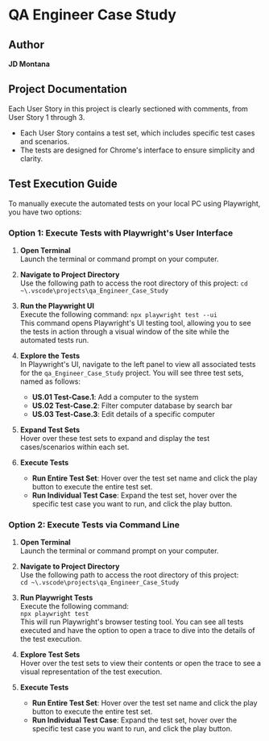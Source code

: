 # QA Engineer Case Study

## Author
**JD Montana**

## Project Documentation
Each User Story in this project is clearly sectioned with comments, from User Story 1 through 3.

- Each User Story contains a test set, which includes specific test cases and scenarios.
- The tests are designed for Chrome's interface to ensure simplicity and clarity.

## Test Execution Guide

To manually execute the automated tests on your local PC using Playwright, you have two options:

### Option 1: Execute Tests with Playwright's User Interface

1. **Open Terminal**  
   Launch the terminal or command prompt on your computer.

2. **Navigate to Project Directory**  
   Use the following path to access the root directory of this project:
   `cd ~\.vscode\projects\qa_Engineer_Case_Study`

3. **Run the Playwright UI**  
   Execute the following command:
   `npx playwright test --ui`  
   This command opens Playwright's UI testing tool, allowing you to see the tests in action through a visual window of the site while the automated tests run.

4. **Explore the Tests**  
   In Playwright's UI, navigate to the left panel to view all associated tests for the `qa_Engineer_Case_Study` project. You will see three test sets, named as follows:
   - **US.01 Test-Case.1**: Add a computer to the system
   - **US.02 Test-Case.2**: Filter computer database by search bar
   - **US.03 Test-Case.3**: Edit details of a specific computer

5. **Expand Test Sets**  
   Hover over these test sets to expand and display the test cases/scenarios within each set.

6. **Execute Tests**  
   - **Run Entire Test Set**: Hover over the test set name and click the play button to execute the entire test set.
   - **Run Individual Test Case**: Expand the test set, hover over the specific test case you want to run, and click the play button.

### Option 2: Execute Tests via Command Line

1. **Open Terminal**  
   Launch the terminal or command prompt on your computer.

2. **Navigate to Project Directory**  
   Use the following path to access the root directory of this project:  
   `cd ~\.vscode\projects\qa_Engineer_Case_Study`

3. **Run Playwright Tests**  
   Execute the following command:  
   `npx playwright test`  
   This will run Playwright's browser testing tool. You can see all tests executed and have the option to open a trace to dive into the details of the test execution.

4. **Explore Test Sets**  
   Hover over the test sets to view their contents or open the trace to see a visual representation of the test execution.

5. **Execute Tests**  
   - **Run Entire Test Set**: Hover over the test set name and click the play button to execute the entire test set.
   - **Run Individual Test Case**: Expand the test set, hover over the specific test case you want to run, and click the play button.
